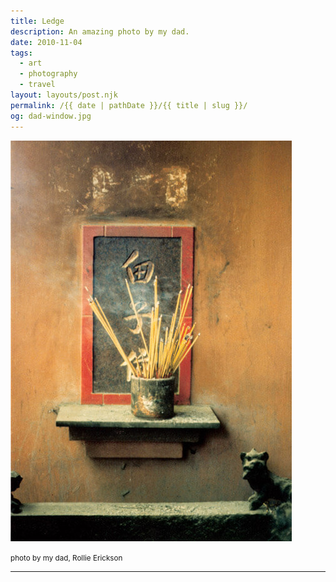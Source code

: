 ```yaml
---
title: Ledge
description: An amazing photo by my dad.
date: 2010-11-04
tags: 
  - art
  - photography
  - travel
layout: layouts/post.njk
permalink: /{{ date | pathDate }}/{{ title | slug }}/
og: dad-window.jpg
---
```


![photo of some Chinese incense](/img/dad-window.jpg)

<small class="footnotes">photo by my dad, Rollie Erickson</small>

---
